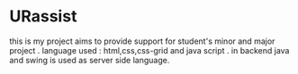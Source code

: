 # URassist
this is my project aims to provide support for student's minor and major project . language used : html,css,css-grid and java script . in backend java and swing is used as server side language.
